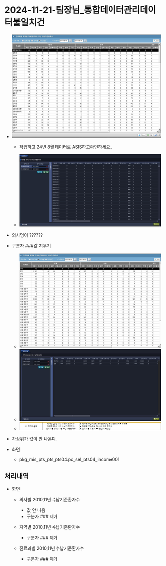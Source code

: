 


# 2024-11-21-팀장님_통합데이터관리데이터불일치건

- ![alt text](image.png)

    - 작업하고  24년 8월 데이터로  ASIS하고확인하세요..

    - ![alt text](image-1.png)

- 의사명이  ??????
- 구분자 ###값 지우기

    - ![alt text](image-2.png)
    - ![alt text](image-3.png)
    - ![alt text](image-4.png)

- 차상위가 값이 안 나온다.


- 화면 
    - pkg_mis_pts_pts_pts04.pc_sel_pts04_income001

## 처리내역
- 화면
    - 의사별 2010,11년 수납기준환자수
        - 값 안 나옴
        - 구분자 ### 제거        
    
    
    - 지역별 2010,11년 수납기준환자수
        - 구분자 ### 제거
    
    
    - 진료과별 2010,11년 수납기준환자수
        - 구분자 ### 제거


